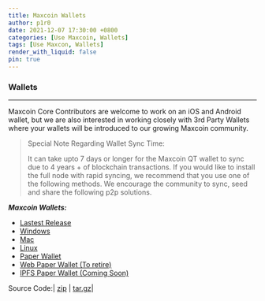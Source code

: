 ```yaml
---
title: Maxcoin Wallets
author: p1r0
date: 2021-12-07 17:30:00 +0800
categories: [Use Maxcoin, Wallets]
tags: [Use Maxcon, Wallets]
render_with_liquid: false
pin: true
---
```


### Wallets 
---
Maxcoin Core Contributors are welcome to work on an iOS and Android wallet, but we are also interested in working closely with 3rd Party Wallets where your wallets will be introduced to our growing Maxcoin community.

> Special Note Regarding Wallet Sync Time:
>
>  It can take upto 7 days or longer for the Maxcoin QT wallet to sync due to 4 years + of blockchain transactions.
>  If you would like to install the full node with rapid syncing, we recommend that you use one of the following methods.
>  We encourage the community to sync, seed and share the following p2p solutions.


***Maxcoin Wallets:***

  * [Lastest Release](https://github.com/Max-Coin/maxcoin/releases/download/v0.9.4.2/)
  * [Windows](https://github.com/Max-Coin/maxcoin/releases/download/v0.9.4.2/maxcoin-installer.exe)
  * [Mac](https://github.com/Max-Coin/maxcoin/releases/download/v0.9.4.2/MaxCoin-QT.dmg)
  * [Linux](https://github.com/Max-Coin/maxcoin/releases/download/v0.9.4.2/linux_wallet_x64.deb)
  * [Paper Wallet](https://github.com/Max-Coin/paper-wallet-generator)
  * [Web Paper Wallet (To retire)](https://maxaddress.org/)
  * [IPFS Paper Wallet (Coming Soon)]()

Source Code:| [zip](https://github.com/Max-Coin/maxcoin/archive/refs/tags/v0.9.4.2.zip) | [tar.gz](https://github.com/Max-Coin/maxcoin/archive/refs/tags/v0.9.4.2.tar.gz)|
